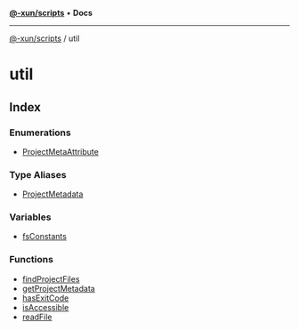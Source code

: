 [**@-xun/scripts**](../README.md) • **Docs**

***

[@-xun/scripts](../README.md) / util

# util

## Index

### Enumerations

- [ProjectMetaAttribute](enumerations/ProjectMetaAttribute.md)

### Type Aliases

- [ProjectMetadata](type-aliases/ProjectMetadata.md)

### Variables

- [fsConstants](variables/fsConstants.md)

### Functions

- [findProjectFiles](functions/findProjectFiles.md)
- [getProjectMetadata](functions/getProjectMetadata.md)
- [hasExitCode](functions/hasExitCode.md)
- [isAccessible](functions/isAccessible.md)
- [readFile](functions/readFile.md)
